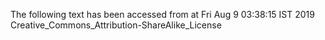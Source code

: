 The following text has been accessed from at Fri Aug 9 03:38:15 IST 2019
Creative_Commons_Attribution-ShareAlike_License
